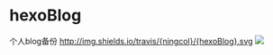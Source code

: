 # hexoBlog
个人blog备份
http://img.shields.io/travis/{ningcol}/{hexoBlog}.svg
[![](https://user-gold-cdn.xitu.io/2017/12/13/1604ec3c62a7de14)](https://travis-ci.org/ningcol/hexoBlog)

